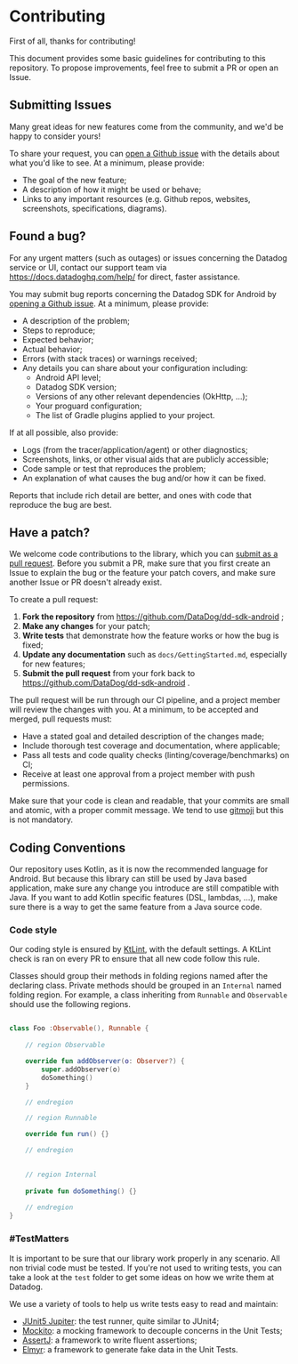 # Contributing

First of all, thanks for contributing!

This document provides some basic guidelines for contributing to this repository.
To propose improvements, feel free to submit a PR or open an Issue.

## Submitting Issues

Many great ideas for new features come from the community, and we'd be happy to consider yours!

To share your request, you can [open a Github issue](https://github.com/DataDog/dd-sdk-android/issues/new) with the
details about what you'd like to see. At a minimum, please provide:

 - The goal of the new feature;
 - A description of how it might be used or behave;
 - Links to any important resources (e.g. Github repos, websites, screenshots, specifications, diagrams).

## Found a bug?

For any urgent matters (such as outages) or issues concerning the Datadog service or UI,
contact our support team via https://docs.datadoghq.com/help/ for direct, faster assistance.

You may submit bug reports concerning the Datadog SDK for Android by [opening a Github issue](https://github.com/DataDog/dd-sdk-android/issues/new).
At a minimum, please provide:

 - A description of the problem;
 - Steps to reproduce;
 - Expected behavior;
 - Actual behavior;
 - Errors (with stack traces) or warnings received;
 - Any details you can share about your configuration including:
    - Android API level;
    - Datadog SDK version;
    - Versions of any other relevant dependencies (OkHttp, …);
    - Your proguard configuration;
    - The list of Gradle plugins applied to your project.

If at all possible, also provide:

 - Logs (from the tracer/application/agent) or other diagnostics;
 - Screenshots, links, or other visual aids that are publicly accessible;
 - Code sample or test that reproduces the problem;
 - An explanation of what causes the bug and/or how it can be fixed.

Reports that include rich detail are better, and ones with code that reproduce the bug are best.

## Have a patch?

We welcome code contributions to the library, which you can [submit as a pull request](https://github.com/DataDog/dd-sdk-android/pull/new/master).
Before you submit a PR, make sure that you first create an Issue to explain the bug or the feature your patch covers,
and make sure another Issue or PR doesn't already exist.

To create a pull request:

1. **Fork the repository** from https://github.com/DataDog/dd-sdk-android ;
2. **Make any changes** for your patch;
3. **Write tests** that demonstrate how the feature works or how the bug is fixed;
4. **Update any documentation** such as `docs/GettingStarted.md`, especially for new features;
5. **Submit the pull request** from your fork back to https://github.com/DataDog/dd-sdk-android .


The pull request will be run through our CI pipeline, and a project member will review the changes with you. At a minimum, to be accepted and merged, pull requests must:

 - Have a stated goal and detailed description of the changes made;
 - Include thorough test coverage and documentation, where applicable;
 - Pass all tests and code quality checks (linting/coverage/benchmarks) on CI;
 - Receive at least one approval from a project member with push permissions.

Make sure that your code is clean and readable, that your commits are small and atomic, with a proper commit message. We tend to use [gitmoji](https://gitmoji.carloscuesta.me/) but this is not mandatory.

## Coding Conventions

Our repository uses Kotlin, as it is now the recommended language for Android. But because this library can still be used by Java based application, make sure any change you introduce are still compatible with Java. If you want to add Kotlin specific features (DSL, lambdas, …), make sure there is a way to get the same feature from a Java source code.

### Code style

Our coding style is ensured by [KtLint](https://ktlint.github.io/), with the default settings. A KtLint check is ran on every PR to ensure that all new code follow this rule.

Classes should group their methods in folding regions named after the declaring class. Private methods should be grouped in an `Internal` named folding region. 
For example, a class inheriting from `Runnable` and `Observable` should use the following regions.

```kotlin

class Foo :Observable(), Runnable {
    
    // region Observable

    override fun addObserver(o: Observer?) {
        super.addObserver(o)
        doSomething()
    }

    // endregion

    // region Runnable

    override fun run() {}

    // endregion

    
    // region Internal
    
    private fun doSomething() {}
    
    // endregion
}
```

### #TestMatters

It is important to be sure that our library work properly in any scenario. All non trivial code must be tested.
If you're not used to writing tests, you can take a look at the `test` folder to get some ideas on how we write them at Datadog.

We use a variety of tools to help us write tests easy to read and maintain:

 - [JUnit5 Jupiter](https://junit.org/junit5/): the test runner, quite similar to JUnit4;
 - [Mockito](https://site.mockito.org/): a mocking framework to decouple concerns in the Unit Tests;
 - [AssertJ](https://assertj.github.io/doc/): a framework to write fluent assertions;
 - [Elmyr](https://github.com/xgouchet/Elmyr): a framework to generate fake data in the Unit Tests.



